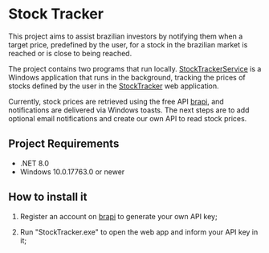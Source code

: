 # Stock Tracker
This project aims to assist brazilian investors by notifying them when a target price, predefined by the user, for a stock in the brazilian market is reached or is close to being reached.

The project contains two programs that run locally. [StockTrackerService](StockTrackerService) is a Windows application that runs in the background, tracking the prices of stocks defined by the user in the [StockTracker](StockTracker) web application.

Currently, stock prices are retrieved using the free API [brapi](https://brapi.dev), and notifications are delivered via Windows toasts. The next steps are to add optional email notifications and create our own API to read stock prices.

## Project Requirements
- .NET 8.0
- Windows 10.0.17763.0 or newer

## How to install it

1. Register an account on [brapi](https://brapi.dev) to generate your own API key;

1. Run "StockTracker.exe" to open the web app and inform your API key in it;